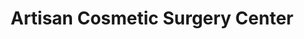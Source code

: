 ---
title: "Artisan Cosmetic Surgery Center"
url: /oregon/artisan-cosmetic-surgery-center/
shop: Kosmetik
---